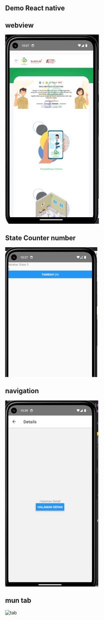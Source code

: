 

## Demo React native
	
  
	
## webview
![webview](demo/webview.PNG)
## State Counter number
![webview](demo/state3.png)
## navigation
![webview](demo/navigation.PNG)
## mun tab
![tab](demo/tab.png)